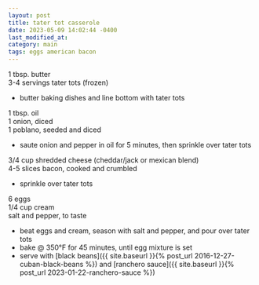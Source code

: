 ```yaml
---
layout: post
title: tater tot casserole
date: 2023-05-09 14:02:44 -0400
last_modified_at: 
category: main
tags: eggs american bacon
---
```


1 tbsp. butter  
3-4 servings tater tots (frozen)  
* butter baking dishes and line bottom with tater tots

1 tbsp. oil  
1 onion, diced  
1 poblano, seeded and diced  
* saute onion and pepper in oil for 5 minutes, then sprinkle over tater tots

3/4 cup shredded cheese (cheddar/jack or mexican blend)  
4-5 slices bacon, cooked and crumbled  
* sprinkle over tater tots

6 eggs  
1/4 cup cream  
salt and pepper, to taste  
* beat eggs and cream, season with salt and pepper, and pour over tater tots
* bake @ 350°F for 45 minutes, until egg mixture is set
* serve with [black beans]({{ site.baseurl }}{% post_url 2016-12-27-cuban-black-beans %}) and
  [ranchero sauce]({{ site.baseurl }}{% post_url 2023-01-22-ranchero-sauce %})
